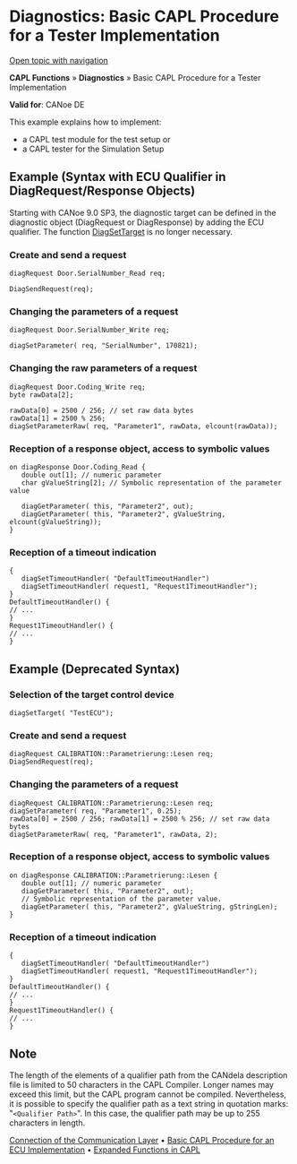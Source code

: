 # Diagnostics: Basic CAPL Procedure for a Tester Implementation

[Open topic with navigation](../../../../CANoeDEFamily.htm#Topics/CAPLFunctions/Diagnostics/CAPLfunctionsDiagnosticsTestImplementation.md)

**CAPL Functions** » **Diagnostics** » Basic CAPL Procedure for a Tester Implementation

**Valid for**: CANoe DE

This example explains how to implement:

- a CAPL test module for the test setup or
- a CAPL tester for the Simulation Setup

## Example (Syntax with ECU Qualifier in DiagRequest/Response Objects)

Starting with CANoe 9.0 SP3, the diagnostic target can be defined in the diagnostic object (DiagRequest or DiagResponse) by adding the ECU qualifier. The function [DiagSetTarget](Functions/CAPLfunctionDiagSetTarget.md) is no longer necessary.

### Create and send a request

```plaintext
diagRequest Door.SerialNumber_Read req;

DiagSendRequest(req);
```

### Changing the parameters of a request

```plaintext
diagRequest Door.SerialNumber_Write req;

diagSetParameter( req, "SerialNumber", 170821);
```

### Changing the raw parameters of a request

```plaintext
diagRequest Door.Coding_Write req;
byte rawData[2];

rawData[0] = 2500 / 256; // set raw data bytes
rawData[1] = 2500 % 256;
diagSetParameterRaw( req, "Parameter1", rawData, elcount(rawData));
```

### Reception of a response object, access to symbolic values

```plaintext
on diagResponse Door.Coding_Read {
   double out[1]; // numeric parameter
   char gValueString[2]; // Symbolic representation of the parameter value

   diagGetParameter( this, "Parameter2", out);
   diagGetParameter( this, "Parameter2", gValueString, elcount(gValueString));
}
```

### Reception of a timeout indication

```plaintext
{
   diagSetTimeoutHandler( "DefaultTimeoutHandler")
   diagSetTimeoutHandler( request1, "Request1TimeoutHandler");
}
DefaultTimeoutHandler() {
// ...
}
Request1TimeoutHandler() {
// ...
}
```

## Example (Deprecated Syntax)

### Selection of the target control device

```plaintext
diagSetTarget( "TestECU");
```

### Create and send a request

```plaintext
diagRequest CALIBRATION::Parametrierung::Lesen req;
DiagSendRequest(req);
```

### Changing the parameters of a request

```plaintext
diagRequest CALIBRATION::Parametrierung::Lesen req;
diagSetParameter( req, "Parameter1", 0.25);
rawData[0] = 2500 / 256; rawData[1] = 2500 % 256; // set raw data bytes
diagSetParameterRaw( req, "Parameter1", rawData, 2);
```

### Reception of a response object, access to symbolic values

```plaintext
on diagResponse CALIBRATION::Parametrierung::Lesen {
   double out[1]; // numeric parameter
   diagGetParameter( this, "Parameter2", out);
   // Symbolic representation of the parameter value.
   diagGetParameter( this, "Parameter2", gValueString, gStringLen);
}
```

### Reception of a timeout indication

```plaintext
{
   diagSetTimeoutHandler( "DefaultTimeoutHandler")
   diagSetTimeoutHandler( request1, "Request1TimeoutHandler");
}
DefaultTimeoutHandler() {
// ...
}
Request1TimeoutHandler() {
// ...
}
```

## Note

The length of the elements of a qualifier path from the CANdela description file is limited to 50 characters in the CAPL Compiler. Longer names may exceed this limit, but the CAPL program cannot be compiled. Nevertheless, it is possible to specify the qualifier path as a text string in quotation marks: "`<Qualifier Path>`". In this case, the qualifier path may be up to 255 characters in length.

[Connection of the Communication Layer](CAPLfunctionsDiagnosticsConnectionCommunicationLayer.md) • [Basic CAPL Procedure for an ECU Implementation](CAPLfunctionsDiagnosticsECUImplementation.md) • [Expanded Functions in CAPL](CAPLfunctionsDiagnosticsExpandedFunctions.md)
